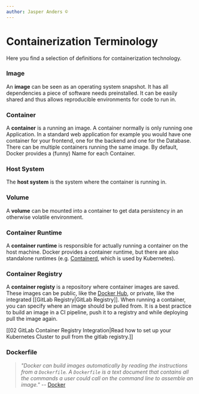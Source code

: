 ```yaml
---
author: Jasper Anders ©
---
```


# Containerization Terminology

Here you find a selection of definitions for containerization technology.

### Image
An **image** can be seen as an operating system snapshot. It has all dependencies a piece of software needs preinstalled. It can be easily shared and thus allows reproducible environments for code to run in.

### Container
A **container** is a running an image. A container normally is only running one Application. In a standard web application for example you would have one container for your frontend, one for the backend and one for the Database. There can be multiple containers running the same image. By default, Docker provides a (funny) Name for each Container.

### Host System
The **host system** is the system where the container is running in.

### Volume
A **volume** can be mounted into a container to get data persistency in an otherwise volatile environment.

### Container Runtime
A **container runtime** is responsible for actually running a container on the host machine. Docker provides a container runtime, but there are also standalone runtimes (e.g. [Containerd](https://containerd.io/), which is used by Kubernetes).

### Container Registry
A **container registy** is a repository where container images are saved. These images can be public, like the [Docker Hub](https://hub.docker.com), or private, like the integrated [[GitLab Registry|GitLab Registry]]. When running a container, you can specify where an image should be pulled from. It is a best practice to build an image in a CI pipeline, push it to a registry and while deploying pull the image again.

[[02 GitLab Container Registry Integration|Read how to set up your Kubernetes Cluster to pull from the gitlab registry.]]

### Dockerfile

> _"Docker can build images automatically by reading the instructions from a `Dockerfile`. A `Dockerfile` is a text document that contains all the commands a user could call on the command line to assemble an image."_ -- [Docker](https://docker.com)